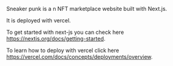 Sneaker punk is a n NFT marketplace website built with Next.js.

It is deployed with vercel.
 
To get started with next-js you can check here https://nextjs.org/docs/getting-started.

To learn how to deploy with vercel click  here https://vercel.com/docs/concepts/deployments/overview.
